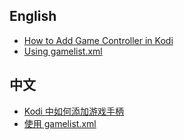 ## English
- [How to Add Game Controller in Kodi](en/how-add-joystick.md)
- [Using gamelist.xml](en/gamelist-usage.md)

## 中文
- [Kodi 中如何添加游戏手柄](zh/how-add-joystick.md)
- [使用 gamelist.xml](zh/gamelist-usage.md)

